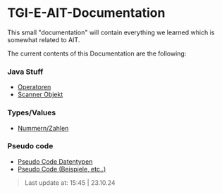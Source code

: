 # TGI-E-AIT-Documentation
This small "documentation" will contain everything we learned which is somewhat related to AIT.

The current contents of this Documentation are the following:

### Java Stuff
- [Operatoren](https://github.com/SillyCyn/TGI-E-AIT-Documentation/tree/main/documentation/operators)
- [Scanner Objekt](https://github.com/SillyCyn/TGI-E-AIT-Documentation/blob/main/documentation/Usable%20objects/Scanner.md)


### Types/Values
- [Nummern/Zahlen](https://github.com/SillyCyn/TGI-E-AIT-Documentation/blob/main/documentation/Types%20and%20Values/Numbers.md)

### Pseudo code
- [Pseudo Code Datentypen](https://github.com/SillyCyn/TGI-E-AIT-Documentation/blob/main/documentation/pseudo%20code/Daten%20typen.md)
- [Pseudo Code (Beispiele, etc..)](https://github.com/SillyCyn/TGI-E-AIT-Documentation/tree/main/documentation/pseudo%20code)

> Last update at: 15:45 | 23.10.24

